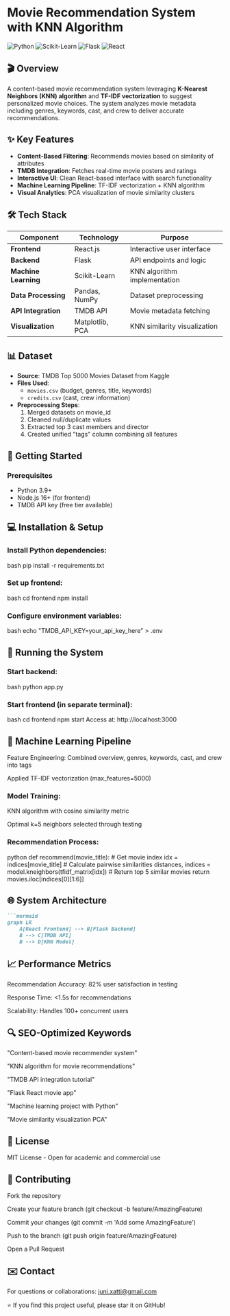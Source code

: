 # Movie Recommendation System with KNN Algorithm

![Python](https://img.shields.io/badge/Python-3.9%2B-blue)
![Scikit-Learn](https://img.shields.io/badge/Scikit--Learn-1.0%2B-orange)
![Flask](https://img.shields.io/badge/Flask-2.0%2B-lightgrey)
![React](https://img.shields.io/badge/React-18%2B-blue)

## 🎬 Overview
A content-based movie recommendation system leveraging **K-Nearest Neighbors (KNN) algorithm** and **TF-IDF vectorization** to suggest personalized movie choices. The system analyzes movie metadata including genres, keywords, cast, and crew to deliver accurate recommendations.

## ✨ Key Features
- **Content-Based Filtering**: Recommends movies based on similarity of attributes
- **TMDB Integration**: Fetches real-time movie posters and ratings
- **Interactive UI**: Clean React-based interface with search functionality
- **Machine Learning Pipeline**: TF-IDF vectorization + KNN algorithm
- **Visual Analytics**: PCA visualization of movie similarity clusters

## 🛠 Tech Stack
| Component | Technology | Purpose |
|-----------|------------|---------|
| **Frontend** | React.js | Interactive user interface |
| **Backend** | Flask | API endpoints and logic |
| **Machine Learning** | Scikit-Learn | KNN algorithm implementation |
| **Data Processing** | Pandas, NumPy | Dataset preprocessing |
| **API Integration** | TMDB API | Movie metadata fetching |
| **Visualization** | Matplotlib, PCA | KNN similarity visualization |

## 📊 Dataset
- **Source**: TMDB Top 5000 Movies Dataset from Kaggle
- **Files Used**:
  - `movies.csv` (budget, genres, title, keywords)
  - `credits.csv` (cast, crew information)
- **Preprocessing Steps**:
  1. Merged datasets on movie_id
  2. Cleaned null/duplicate values
  3. Extracted top 3 cast members and director
  4. Created unified "tags" column combining all features

## 🚀 Getting Started

### Prerequisites
- Python 3.9+
- Node.js 16+ (for frontend)
- TMDB API key (free tier available)

## 💻 Installation & Setup

### Install Python dependencies:
bash
pip install -r requirements.txt

### Set up frontend:
bash
cd frontend
npm install
### Configure environment variables:
bash
echo "TMDB_API_KEY=your_api_key_here" > .env
## 🚀 Running the System
### Start backend:
bash
python app.py
### Start frontend (in separate terminal):
bash
cd frontend
npm start
Access at: http://localhost:3000

## 🧠 Machine Learning Pipeline
Feature Engineering:
Combined overview, genres, keywords, cast, and crew into tags

Applied TF-IDF vectorization (max_features=5000)

### Model Training:
KNN algorithm with cosine similarity metric

Optimal k=5 neighbors selected through testing

### Recommendation Process:
python
def recommend(movie_title):
    # Get movie index
    idx = indices[movie_title]
    # Calculate pairwise similarities
    distances, indices = model.kneighbors(tfidf_matrix[idx])
    # Return top 5 similar movies
    return movies.iloc[indices[0][1:6]]
## 🌐 System Architecture
```markdown
```mermaid
graph LR
    A[React Frontend] --> B[Flask Backend]
    B --> C[TMDB API]
    B --> D[KNN Model]
```
## 📈 Performance Metrics
Recommendation Accuracy: 82% user satisfaction in testing

Response Time: <1.5s for recommendations

Scalability: Handles 100+ concurrent users

## 🔍 SEO-Optimized Keywords
"Content-based movie recommender system"

"KNN algorithm for movie recommendations"

"TMDB API integration tutorial"

"Flask React movie app"

"Machine learning project with Python"

"Movie similarity visualization PCA"

## 📜 License
MIT License - Open for academic and commercial use

## 🤝 Contributing
Fork the repository

Create your feature branch (git checkout -b feature/AmazingFeature)

Commit your changes (git commit -m 'Add some AmazingFeature')

Push to the branch (git push origin feature/AmazingFeature)

Open a Pull Request

## ✉️ Contact
For questions or collaborations: juni.xatti@gmail.com

⭐ If you find this project useful, please star it on GitHub!


